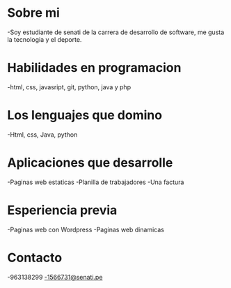 # Sobre mi
-Soy estudiante de senati de la carrera de desarrollo de software, me gusta la tecnologia y el deporte.
# Habilidades en programacion
-html, css, javasript, git, python, java y php
# Los lenguajes que domino
-Html, css, Java, python
# Aplicaciones que desarrolle
-Paginas web estaticas
-Planilla de trabajadores
-Una factura 
# Esperiencia previa 
-Paginas web con Wordpress
-Paginas web dinamicas
# Contacto
-963138299
-1566731@senati.pe